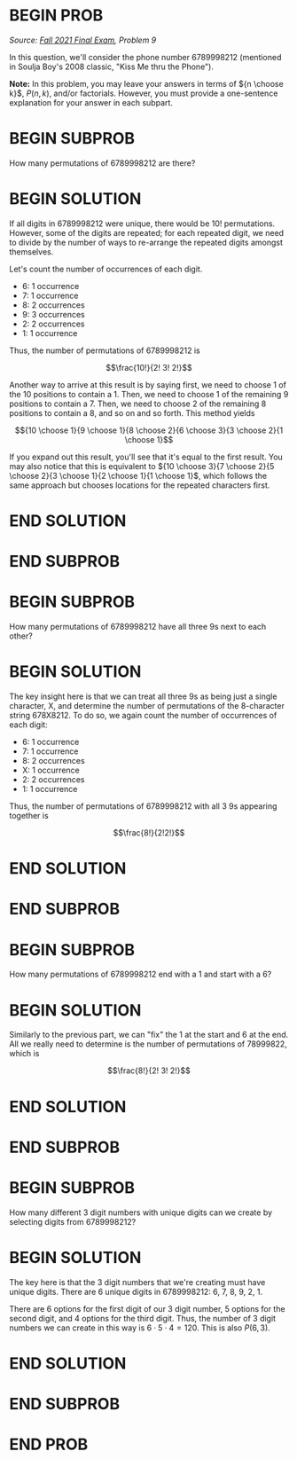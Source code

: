 # BEGIN PROB

<i>Source: [Fall 2021 Final Exam](../fa21-final/index.html), Problem 9</i>

In this question, we'll consider the phone number 6789998212 (mentioned in Soulja Boy's 2008 classic, "Kiss Me thru the Phone").

**Note:** In this problem, you may leave your answers in terms of ${n \choose k}$, $P(n, k)$, and/or factorials. However, you must provide a one-sentence explanation for your answer in each subpart.

# BEGIN SUBPROB 
How many permutations of 6789998212 are there?

# BEGIN SOLUTION
If all digits in 6789998212 were unique, there would be $10!$ permutations. However, some of the digits are repeated; for each repeated digit, we need to divide by the number of ways to re-arrange the repeated digits amongst themselves.

Let's count the number of occurrences of each digit.

- 6: 1 occurrence
- 7: 1 occurrence
- 8: 2 occurrences
- 9: 3 occurrences
- 2: 2 occurrences
- 1: 1 occurrence


Thus, the number of permutations of 6789998212 is

$$\frac{10!}{2! 3! 2!}$$

Another way to arrive at this result is by saying first, we need to choose 1 of the 10 positions to contain a 1. Then, we need to choose 1 of the remaining 9 positions to contain a 7. Then, we need to choose 2 of the remaining 8 positions to contain a 8, and so on and so forth. This method yields

$${10 \choose 1}{9 \choose 1}{8 \choose 2}{6 \choose 3}{3 \choose 2}{1 \choose 1}$$

If you expand out this result, you'll see that it's equal to the first result. You may also notice that this is equivalent to ${10 \choose 3}{7 \choose 2}{5 \choose 2}{3 \choose 1}{2 \choose 1}{1 \choose 1}$, which follows the same approach but chooses locations for the repeated characters first.

# END SOLUTION

# END SUBPROB

# BEGIN SUBPROB 
How many permutations of 6789998212 have all three 9s next to each other?

# BEGIN SOLUTION
The key insight here is that we can treat all three 9s as being just a single character, X, and determine the number of permutations of the 8-character string 678X8212. To do so, we again count the number of occurrences of each digit:

- 6: 1 occurrence
- 7: 1 occurrence
- 8: 2 occurrences
- X: 1 occurrence
- 2: 2 occurrences
- 1: 1 occurrence


Thus, the number of permutations of 6789998212 with all 3 9s appearing together is

$$\frac{8!}{2!2!}$$

# END SOLUTION

# END SUBPROB

# BEGIN SUBPROB 
How many permutations of 6789998212 end with a 1 and start with a 6?

# BEGIN SOLUTION
Similarly to the previous part, we can "fix" the 1 at the start and 6 at the end. All we really need to determine is the number of permutations of 78999822, which is

$$\frac{8!}{2! 3! 2!}$$

# END SOLUTION

# END SUBPROB

# BEGIN SUBPROB 
How many different 3 digit numbers with unique digits can we create by selecting digits from 6789998212?

# BEGIN SOLUTION

The key here is that the 3 digit numbers that we're creating must have unique digits. There are 6 unique digits in 6789998212: 6, 7, 8, 9, 2, 1.

There are 6 options for the first digit of our 3 digit number, 5 options for the second digit, and 4 options for the third digit. Thus, the number of 3 digit numbers we can create in this way is $6 \cdot 5 \cdot 4 = 120$. This is also $P(6, 3)$.

# END SOLUTION

# END SUBPROB

# END PROB
